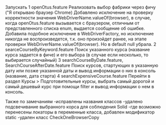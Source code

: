 Запускать
1 openOtus.feature
Реализовать выбор фабрики через фичу ("Я открываю браузер Chrome)
Добавлено исключение на проверку корректности значения
WebDriverName.valueOf(browser), в случае, когда 
openOtus.feature вызывается с браузером, отличным от 
представленного списка enum, выдается сообщение об ошибке.
Добавила подобное исключение в WebDriverFactory, но 
исключение никогда не воспроизведется, т.к. оно произойдет
ранее, на этапе проверки WebDriverName.valueOf(browser).
Но в default null  убрала.
2 searceCourseByKeyword.feature
Поиск указанного курса (название курса задается в фиче) и его выбора (в случае если несколько, то выбирается случайный)
3 searchCourseByDate.feature, SearchCourseAfterDate.feature
Поиск курсов, стартующих в указанную дату или позже указанной даты и вывод информации о них в консоль (название, дата старта)
4 searchExpensiveCourse.feature
Перейти в раздел Курсы > Подготовительные курсы, выбрать самый дорогой и самый дешевый курс при помощи filter 
и вывод информации о нем в консоль.

Также по замечаниям
-исправлены названия классов
-удалено подсвечивание выбранного корса для соблюдения Solid
-где возможно перенесены локаторы
в переменные класса, добавлен модификатор static
-удален класс CheckOneBrowserCopy